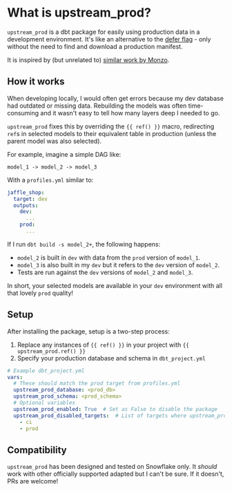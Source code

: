 # What is upstream_prod?

`upstream_prod` is a dbt package for easily using production data in a development environment. It's like an alternative to the [defer flag](https://docs.getdbt.com/reference/node-selection/defer) - only without the need to find and download a production manifest.

It is inspired by (but unrelated to) [similar work by Monzo](https://monzo.com/blog/2021/10/14/an-introduction-to-monzos-data-stack).

## How it works
When developing locally, I would often get errors because my dev database had outdated or missing data. Rebuilding the models was often time-consuming and it wasn't easy to tell how many layers deep I needed to go.

`upstream_prod` fixes this by overriding the `{{ ref() }}` macro, redirecting `ref`s in selected models to their equivalent table in production (unless the parent model was also selected).

For example, imagine a simple DAG like:
```
model_1 -> model_2 -> model_3
```
With a `profiles.yml` similar to:
```yml
jaffle_shop:
  target: dev
  outputs:
    dev:
      ...
    prod:
      ...
```
If I run `dbt build -s model_2+`, the following happens:
- `model_2` is built in `dev` with data from the `prod` version of `model_1`.
- `model_3` is also built in my `dev` but it refers to the `dev` version of `model_2`.
- Tests are run against the `dev` versions of `model_2` and `model_3`.

In short, your selected models are available in your `dev` environment with all that lovely `prod` quality!

## Setup
After installing the package, setup is a two-step process:
1. Replace any instances of `{{ ref() }}` in your project with `{{ upstream_prod.ref() }}`
1. Specify your production database and schema in `dbt_project.yml`

```yml
# Example dbt_project.yml
vars:
  # These should match the prod target from profiles.yml
  upstream_prod_database: <prod_db>
  upstream_prod_schema: <prod_schema>
  # Optional variables
  upstream_prod_enabled: True  # Set as False to disable the package
  upstream_prod_disabled_targets:  # List of targets where upstream_prod should be disabled
    - ci
    - prod
```

## Compatibility
`upstream_prod` has been designed and tested on Snowflake only. It _should_ work with other officially supported adapted but I can't be sure. If it doesn't, PRs are welcome!
